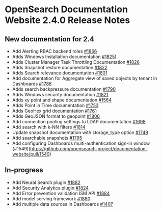 # OpenSearch Documentation Website 2.4.0 Release Notes


## New documentation for 2.4

- Add Alerting RBAC backend roles [#1866](https://github.com/opensearch-project/documentation-website/pull/1866)
- Adds Windows Installation documentation [#1825](https://github.com/opensearch-project/documentation-website/pull/1825))
- Adds Cluster Manager Task Throttling Documentation [#1826](https://github.com/opensearch-project/documentation-website/pull/1826)
- Adds Snapshot restore documentation [#1822](https://github.com/opensearch-project/documentation-website/pull/1822)
- Adds Search relevance documentation [#1801](https://github.com/opensearch-project/documentation-website/pull/1801)
- Add documentation for Aggregate view of saved objects by tenant in Dashboards [#1786](https://github.com/opensearch-project/documentation-website/pull/1786)
- Adds search backpressure documentation [#1790](https://github.com/opensearch-project/documentation-website/pull/1790)
- Adds Windows security documentation [#1821](https://github.com/opensearch-project/documentation-website/pull/1821)
- Adds xy point and shape documentation [#1564](https://github.com/opensearch-project/documentation-website/pull/1564)
- Adds Point in Time documentation [#1753](https://github.com/opensearch-project/documentation-website/pull/1753)
- Adds GeoHex grid documentation [#1761](https://github.com/opensearch-project/documentation-website/pull/1761)
- Adds GeoJSON format to geopoint [#1806](https://github.com/opensearch-project/documentation-website/pull/1806)
- Add connection pooling settings to LDAP documentation [#1698](https://github.com/opensearch-project/documentation-website/pull/1698)
- Add search with k-NN filters [#1814](https://github.com/opensearch-project/documentation-website/pull/1814)
- Update snapshot documentation with storage_type option [#1749](https://github.com/opensearch-project/documentation-website/pull/1749)
- Add searchable snapshots [#1795](https://github.com/opensearch-project/documentation-website/pull/1795)
- Add configuring Dashboards multi-authentication sign-in window (#1549)(https://github.com/opensearch-project/documentation-website/pull/1549)


## In-progress 

- Add Neural Search plugin [#1882](https://github.com/opensearch-project/documentation-website/pull/1882)
- Add Security Analytics plugin [#1824](https://github.com/opensearch-project/documentation-website/pull/1824)
- Add Error prevention validation ISM API [#1884](https://github.com/opensearch-project/documentation-website/pull/1884)
- Add model serving framework [#1880](https://github.com/opensearch-project/documentation-website/pull/1880)
- Add multiple data sources in Dashboards [#1407](https://github.com/opensearch-project/documentation-website/pull/1407)